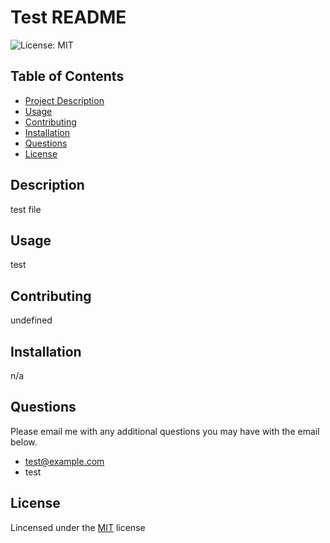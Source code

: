 
  # Test README 
  ![License: MIT](https://img.shields.io/badge/License-MIT-yellow.svg)

  ## Table of Contents
  * [Project Description](#description)
  * [Usage](#usage)
  * [Contributing](#contributing)
  * [Installation](#installation)
  * [Questions](#questions)
  * [License](#license)

  ## Description
  test file

  ## Usage
  test

  ## Contributing
  undefined

  ## Installation
  n/a

  ## Questions
  Please email me with any additional questions you may have with the email below. 
  - test@example.com
  - test

  ## License
  Lincensed under the [MIT](https://opensource.org/licenses/MIT) license
  